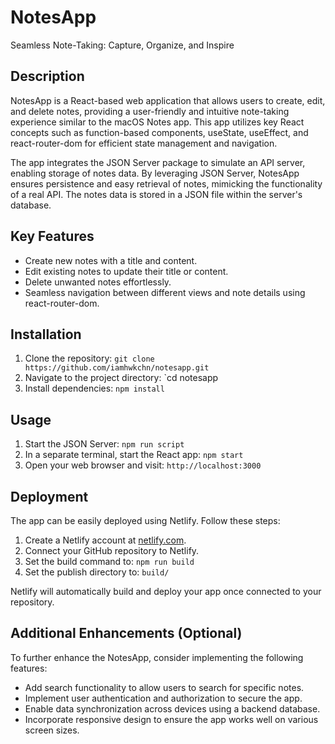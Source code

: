 # NotesApp

Seamless Note-Taking: Capture, Organize, and Inspire

## Description
NotesApp is a React-based web application that allows users to create, edit, and delete notes, providing a user-friendly and intuitive note-taking experience similar to the macOS Notes app. This app utilizes key React concepts such as function-based components, useState, useEffect, and react-router-dom for efficient state management and navigation.

The app integrates the JSON Server package to simulate an API server, enabling storage of notes data. By leveraging JSON Server, NotesApp ensures persistence and easy retrieval of notes, mimicking the functionality of a real API. The notes data is stored in a JSON file within the server's database.

## Key Features
- Create new notes with a title and content.
- Edit existing notes to update their title or content.
- Delete unwanted notes effortlessly.
- Seamless navigation between different views and note details using react-router-dom.

## Installation
1. Clone the repository: `git clone https://github.com/iamhwkchn/notesapp.git`
2. Navigate to the project directory: `cd notesapp
3. Install dependencies: `npm install`

## Usage
1. Start the JSON Server: `npm run script`
2. In a separate terminal, start the React app: `npm start`
3. Open your web browser and visit: `http://localhost:3000`

## Deployment
The app can be easily deployed using Netlify. Follow these steps:

1. Create a Netlify account at [netlify.com](https://www.netlify.com/).
2. Connect your GitHub repository to Netlify.
3. Set the build command to: `npm run build`
4. Set the publish directory to: `build/`

Netlify will automatically build and deploy your app once connected to your repository.

## Additional Enhancements (Optional)
To further enhance the NotesApp, consider implementing the following features:
- Add search functionality to allow users to search for specific notes.
- Implement user authentication and authorization to secure the app.
- Enable data synchronization across devices using a backend database.
- Incorporate responsive design to ensure the app works well on various screen sizes.
